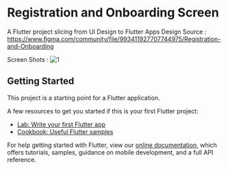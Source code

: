 # Registration and Onboarding Screen

A Flutter project slicing from UI Design to Flutter Apps
Design Source : https://www.figma.com/community/file/993411927707744975/Registration-and-Onboarding

Screen Shots :
![1](https://user-images.githubusercontent.com/63090705/126111393-b1986efe-0ea4-491e-ba56-08c3a79c6e30.png)



## Getting Started

This project is a starting point for a Flutter application.

A few resources to get you started if this is your first Flutter project:

- [Lab: Write your first Flutter app](https://flutter.dev/docs/get-started/codelab)
- [Cookbook: Useful Flutter samples](https://flutter.dev/docs/cookbook)

For help getting started with Flutter, view our
[online documentation](https://flutter.dev/docs), which offers tutorials,
samples, guidance on mobile development, and a full API reference.
